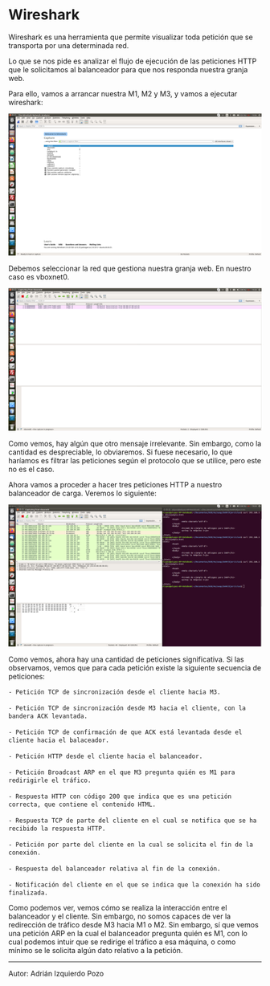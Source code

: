# Wireshark

Wireshark es una herramienta que permite visualizar toda petición que se transporta por una determinada red.

Lo que se nos pide es analizar el flujo de ejecución de las peticiones HTTP que le solicitamos al balanceador para que nos responda nuestra granja web.

Para ello, vamos a arrancar nuestra M1, M2 y M3, y vamos a ejecutar wireshark:

![Inicio Wireshark](https://raw.githubusercontent.com/adizqpoz/SWAP/master/SWAP/Ejercicios/iniciowireshark.png) 

Debemos seleccionar la red que gestiona nuestra granja web. En nuestro caso es vboxnet0.

![Viendo nuestra red](https://raw.githubusercontent.com/adizqpoz/SWAP/master/SWAP/Ejercicios/redgranja.png) 

Como vemos, hay algún que otro mensaje irrelevante. Sin embargo, como la cantidad es despreciable, lo obviaremos. Si fuese necesario, lo que haríamos es filtrar las peticiones según el protocolo que se utilice, pero este no es el caso.

Ahora vamos a proceder a hacer tres peticiones HTTP a nuestro balanceador de carga. Veremos lo siguiente:

![Viendo nuestra red](https://raw.githubusercontent.com/adizqpoz/SWAP/master/SWAP/Ejercicios/peticiones.png) 

Como vemos, ahora hay una cantidad de peticiones significativa. Si las observamos, vemos que para cada petición existe la siguiente secuencia de peticiones:

	- Petición TCP de sincronización desde el cliente hacia M3.
	
	- Petición TCP de sincronización desde M3 hacia el cliente, con la bandera ACK levantada.
	
	- Petición TCP de confirmación de que ACK está levantada desde el cliente hacia el balaceador.
	
	- Petición HTTP desde el cliente hacia el balanceador.
	
	- Petición Broadcast ARP en el que M3 pregunta quién es M1 para redirigirle el tráfico.
	
	- Respuesta HTTP con código 200 que indica que es una petición correcta, que contiene el contenido HTML.
	
	- Respuesta TCP de parte del cliente en el cual se notifica que se ha recibido la respuesta HTTP.
	
	- Petición por parte del cliente en la cual se solicita el fin de la conexión.
	
	- Respuesta del balanceador relativa al fin de la conexión.
	
	- Notificación del cliente en el que se indica que la conexión ha sido finalizada.
	
Como podemos ver, vemos cómo se realiza la interacción entre el balanceador y el cliente. Sin embargo, no somos capaces de ver la redirección de tráfico desde M3 hacia M1 o M2. Sin embargo, sí que vemos una petición ARP en la cual el balanceador pregunta quién es M1, con lo cual podemos intuir que se redirige el tráfico a esa máquina, o como mínimo se le solicita algún dato relativo a la petición.

***

Autor: Adrián Izquierdo Pozo
